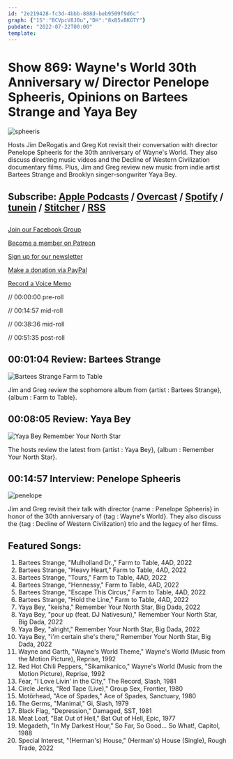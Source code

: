 ```yaml
---
id: "2e219428-fc3d-4bbb-888d-beb9509f9d6c"
graph: {"1S":"BCVpcV8J0u","DH":"8xB5vBKGTY"}
pubdate: "2022-07-22T00:00"
template: 
---
```






# Show 869: Wayne's World 30th Anniversary w/ Director Penelope Spheeris, Opinions on Bartees Strange and Yaya Bey

![spheeris](https://static.soundopinions.org/images/2022/msdwawo-ec020.webp)

Hosts Jim DeRogatis and Greg Kot revisit their conversation with director Penelope Spheeris for the 30th anniversary of Wayne's World. They also discuss directing music videos and the Decline of Western Civilization documentary films. Plus, Jim and Greg review new music from indie artist Bartees Strange and Brooklyn singer-songwriter Yaya Bey. 



## Subscribe: [Apple Podcasts](https://itunes.apple.com/us/podcast/sound-opinions/id94793843) / [Overcast](https://overcast.fm/itunes94793843/sound-opinions) / [Spotify](https://open.spotify.com/show/1kNR8YL7TBrQuRxDdS4wtU) / [tunein](https://tunein.com/podcasts/Music-Podcasts/Sound-Opinions-p60273/) / [Stitcher](http://www.stitcher.com/podcast/sound-opinions) / [RSS](https://feeds.simplecast.com/Nn6fjnB0)



## 

[Join our Facebook Group](https://bit.ly/3sivr9T)

[Become a member on Patreon](https://bit.ly/3slWZvc)

[Sign up for our newsletter](https://bit.ly/3eEvRnG)

[Make a donation via PayPal](https://bit.ly/3dmt9lU)

[Record a Voice Memo](https://bit.ly/2RyD5Ah)

// 00:00:00 pre-roll

// 00:14:57 mid-roll

// 00:38:36 mid-roll

// 00:51:35 post-roll



## 00:01:04 Review: Bartees Strange

![Bartees Strange Farm to Table](https://static.soundopinions.org/assets/869/1S10.jpg)

Jim and Greg review the sophomore album from {artist : Bartees Strange}, {album : Farm to Table}.



## 00:08:05 Review: Yaya Bey

![Yaya Bey Remember Your North Star](https://static.soundopinions.org/assets/869/DH1.jpg)

The hosts review the latest from {artist : Yaya Bey}, {album : Remember Your North Star}.



## 00:14:57 Interview: Penelope Spheeris

![penelope](https://static.soundopinions.org/images/2022/download.jpeg)

Jim and Greg revisit their talk with director {name : Penelope Spheeris} in honor of the 30th anniversary of {tag : Wayne's World}. They also discuss the {tag : Decline of Western Civilization} trio and the legacy of her films.



## Featured Songs:

1. Bartees Strange, "Mulholland Dr.," Farm to Table, 4AD, 2022
2. Bartees Strange, "Heavy Heart," Farm to Table, 4AD, 2022
3. Bartees Strange, "Tours," Farm to Table, 4AD, 2022
4. Bartees Strange, "Hennessy," Farm to Table, 4AD, 2022
5. Bartees Strange, "Escape This Circus," Farm to Table, 4AD, 2022
6. Bartees Strange, "Hold the Line," Farm to Table, 4AD, 2022
7. Yaya Bey, "keisha," Remember Your North Star, Big Dada, 2022
8. Yaya Bey, "pour up (feat. DJ Nativesun)," Remember Your North Star, Big Dada, 2022
9. Yaya Bey, "alright," Remember Your North Star, Big Dada, 2022
10. Yaya Bey, "i'm certain she's there," Remember Your North Star, Big Dada, 2022
11. Wayne and Garth, "Wayne's World Theme," Wayne's World (Music from the Motion Picture), Reprise, 1992
12. Red Hot Chili Peppers, "Sikamikanico," Wayne's World (Music from the Motion Picture), Reprise, 1992
13. Fear, "I Love Livin' in the City," The Record, Slash, 1981
14. Circle Jerks, "Red Tape (Live)," Group Sex, Frontier, 1980
15. Motörhead, "Ace of Spades," Ace of Spades, Sanctuary, 1980
16. The Germs, "Manimal," Gi, Slash, 1979
17. Black Flag, "Depression," Damaged, SST, 1981
18. Meat Loaf, "Bat Out of Hell," Bat Out of Hell, Epic, 1977
19. Megadeth, "In My Darkest Hour," So Far, So Good... So What!, Capitol, 1988
20. Special Interest, "(Herman's) House," (Herman's) House (Single), Rough Trade, 2022